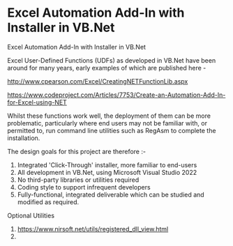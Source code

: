 # Excel Automation Add-In with Installer in VB.Net
Excel Automation Add-In with Installer in VB.Net

Excel User-Defined Functions (UDFs) as developed in VB.Net have been around for many years, early examples of which are published here - 

http://www.cpearson.com/Excel/CreatingNETFunctionLib.aspx

https://www.codeproject.com/Articles/7753/Create-an-Automation-Add-In-for-Excel-using-NET


Whilst these functions work well, the deployment of them can be more problematic, particularly where end users may not be familiar with, or permitted to, run command line utilities such as RegAsm to complete the installation. 

The design goals for this project are therefore :-

1.  Integrated 'Click-Through' installer, more familiar to end-users
2.  All development in VB.Net, using Microsoft Visual Studio 2022
3.  No third-party libraries or utilities required
4.  Coding style to support infrequent developers
5.  Fully-functional, integrated deliverable which can be studied and modified as required.

Optional Utilities
1. https://www.nirsoft.net/utils/registered_dll_view.html
2. 
